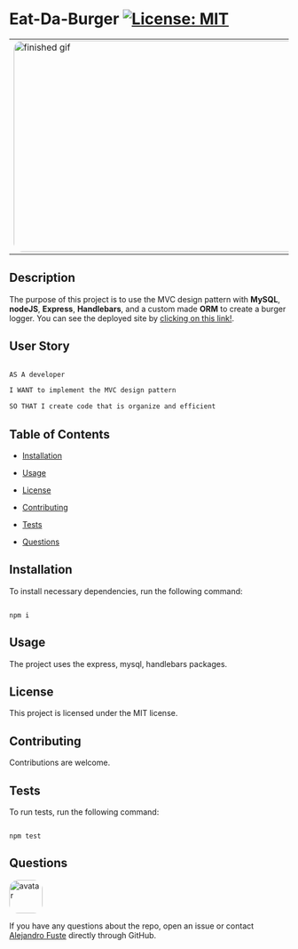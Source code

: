 
# Eat-Da-Burger [![License: MIT](https://img.shields.io/badge/License-MIT-blue.svg)](https://opensource.org/licenses/MIT)

<table><tr><td>
<img src="./public/assets/images/burgerGif.gif" alt="finished gif" style="border-radius:16px" width="838" height="380"/>
</table></tr></td>


## Description 

The purpose of this project is to use the MVC design pattern with <strong>MySQL</strong>, <strong>nodeJS</strong>, <strong>Express</strong>, <strong>Handlebars</strong>, and a custom made <strong>ORM</strong> to create a burger logger. You can see the deployed site by [clicking on this link!](https://zep-burger.herokuapp.com/).

## User Story

```md

AS A developer

I WANT to implement the MVC design pattern

SO THAT I create code that is organize and efficient

```

## Table of Contents

* [Installation](#installation)

* [Usage](#usage)

* [License](#license)

* [Contributing](#contributing)

* [Tests](#tests)

* [Questions](#questions)

## Installation

To install necessary dependencies, run the following command:

```

npm i

```

## Usage

The project uses the express, mysql, handlebars packages. 

## License

This project is licensed under the MIT license.

## Contributing

Contributions are welcome.

## Tests 

To run tests, run the following command:

```

npm test

```

## Questions

<img src="https://avatars2.githubusercontent.com/u/48495840?v=4" alt="avatar" style="border-radius: 16px" width="60"/>

If you have any questions about the repo, open an issue or contact [Alejandro Fuste](https://github.com/ZepCap) directly through GitHub.




